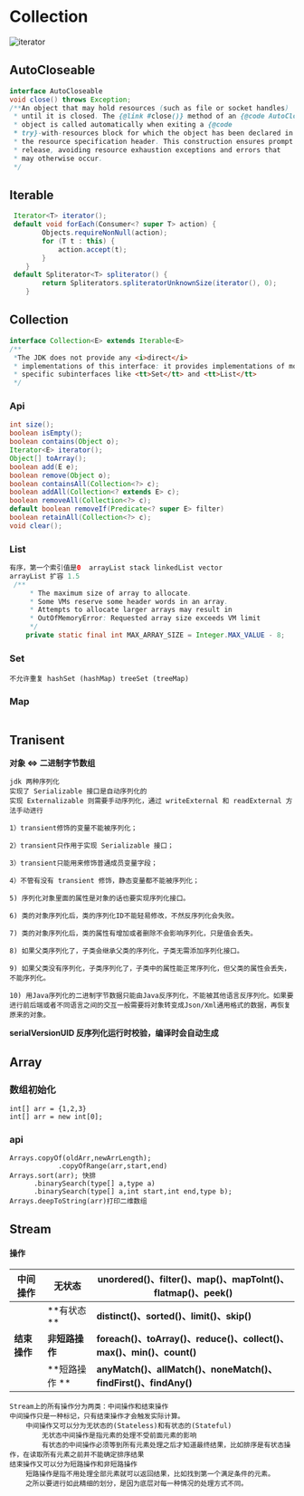 # Collection

![iterator](picture-md/iterator.png)

## AutoCloseable

```java
interface AutoCloseable
void close() throws Exception;
/**An object that may hold resources (such as file or socket handles)
 * until it is closed. The {@link #close()} method of an {@code AutoCloseable}
 * object is called automatically when exiting a {@code
 * try}-with-resources block for which the object has been declared in
 * the resource specification header. This construction ensures prompt
 * release, avoiding resource exhaustion exceptions and errors that
 * may otherwise occur.
 */
```

## Iterable

```java
 Iterator<T> iterator();
 default void forEach(Consumer<? super T> action) {
        Objects.requireNonNull(action);
        for (T t : this) {
            action.accept(t);
        }
    }
 default Spliterator<T> spliterator() {
        return Spliterators.spliteratorUnknownSize(iterator(), 0);
    }
```

## Collection

```java
interface Collection<E> extends Iterable<E>
/**
 *The JDK does not provide any <i>direct</i>
 * implementations of this interface: it provides implementations of more
 * specific subinterfaces like <tt>Set</tt> and <tt>List</tt>
 */
```

### Api

```java
int size();
boolean isEmpty();
boolean contains(Object o);
Iterator<E> iterator();
Object[] toArray();
boolean add(E e);
boolean remove(Object o);
boolean containsAll(Collection<?> c);
boolean addAll(Collection<? extends E> c);
boolean removeAll(Collection<?> c);
default boolean removeIf(Predicate<? super E> filter) 
boolean retainAll(Collection<?> c);
void clear();
```

### List

```java
有序，第一个索引值是0  arrayList stack linkedList vector
arrayList 扩容 1.5
 /**
     * The maximum size of array to allocate.
     * Some VMs reserve some header words in an array.
     * Attempts to allocate larger arrays may result in
     * OutOfMemoryError: Requested array size exceeds VM limit
     */
    private static final int MAX_ARRAY_SIZE = Integer.MAX_VALUE - 8;
```

### Set

```
不允许重复 hashSet (hashMap) treeSet (treeMap)
```

### Map

```

```



## Tranisent

**对象 <=> 二进制字节数组**

```
jdk 两种序列化
实现了 Serializable 接口是自动序列化的
实现 Externalizable 则需要手动序列化，通过 writeExternal 和 readExternal 方法手动进行
```

```
1）transient修饰的变量不能被序列化；

2）transient只作用于实现 Serializable 接口；

3）transient只能用来修饰普通成员变量字段；

4）不管有没有 transient 修饰，静态变量都不能被序列化；

5) 序列化对象里面的属性是对象的话也要实现序列化接口。

6) 类的对象序列化后，类的序列化ID不能轻易修改，不然反序列化会失败。

7) 类的对象序列化后，类的属性有增加或者删除不会影响序列化，只是值会丢失。

8) 如果父类序列化了，子类会继承父类的序列化，子类无需添加序列化接口。

9) 如果父类没有序列化，子类序列化了，子类中的属性能正常序列化，但父类的属性会丢失，不能序列化。

10) 用Java序列化的二进制字节数据只能由Java反序列化，不能被其他语言反序列化。如果要进行前后端或者不同语言之间的交互一般需要将对象转变成Json/Xml通用格式的数据，再恢复原来的对象。
```

**serialVersionUID 反序列化运行时校验，编译时会自动生成**

## Array

### 数组初始化

```
int[] arr = {1,2,3}
int[] arr = new int[0];
```

### api

```
Arrays.copyOf(oldArr,newArrLength);
			.copyOfRange(arr,start,end)
Arrays.sort(arr); 快排
      .binarySearch(type[] a,type a)
      .binarySearch(type[] a,int start,int end,type b);
Arrays.deepToString(arr)打印二维数组
```

## Stream

#### 操作

| 中间操作     | 无状态         | unordered()、filter()、map()、mapToInt()、flatmap()、peek()  |
| ------------ | -------------- | ------------------------------------------------------------ |
|              | **有状态 **    | **distinct()、sorted()、limit()、skip()**                    |
| **结束操作** | **非短路操作** | **foreach()、toArray()、reduce()、collect()、max()、min()、count()** |
|              | **短路操作 **  | **anyMatch()、allMatch()、noneMatch()、findFirst()、findAny()** |

```
Stream上的所有操作分为两类：中间操作和结束操作
中间操作只是一种标记，只有结束操作才会触发实际计算。
	中间操作又可以分为无状态的(Stateless)和有状态的(Stateful)
		无状态中间操作是指元素的处理不受前面元素的影响
		有状态的中间操作必须等到所有元素处理之后才知道最终结果，比如排序是有状态操作，在读取所有元素之前并不能确定排序结果
结束操作又可以分为短路操作和非短路操作
	短路操作是指不用处理全部元素就可以返回结果，比如找到第一个满足条件的元素。
	之所以要进行如此精细的划分，是因为底层对每一种情况的处理方式不同。
```

